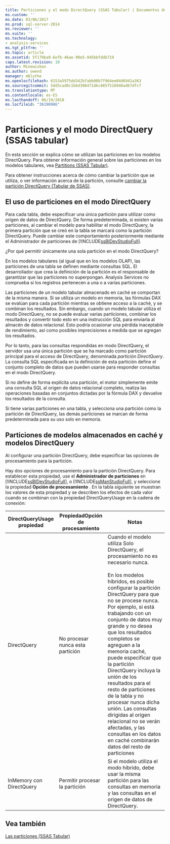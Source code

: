 ```yaml
---
title: Particiones y el modo DirectQuery (SSAS Tabular) | Documentos de Microsoft
ms.custom: ''
ms.date: 03/06/2017
ms.prod: sql-server-2014
ms.reviewer: ''
ms.suite: ''
ms.technology:
- analysis-services
ms.tgt_pltfrm: ''
ms.topic: article
ms.assetid: 5f179ba9-6efb-46ae-90e5-945bbfddb719
caps.latest.revision: 10
author: Minewiskan
ms.author: owend
manager: mblythe
ms.openlocfilehash: 6153a5975dd342bfabb00b7f964ee04d6941a363
ms.sourcegitcommit: 5dd5cad0c1bbd308471d6c885f516948ad67dfcf
ms.translationtype: MT
ms.contentlocale: es-ES
ms.lasthandoff: 06/19/2018
ms.locfileid: "36198986"
---
```

# <a name="partitions-and-directquery-mode-ssas-tabular"></a>Particiones y el modo DirectQuery (SSAS tabular)
  En esta sección se explica cómo se utilizan las particiones en los modelos DirectQuery. Para obtener información general sobre las particiones en los modelos tabulares, vea [Partitions &#40;SSAS Tabular&#41;](partitions-ssas-tabular.md).  
  
 Para obtener instrucciones acerca de cómo cambiar la partición que se utiliza, o ver información acerca de la partición, consulte [cambiar la partición DirectQuery &#40;Tabular de SSAS&#41;](../change-the-directquery-partition-ssas-tabular.md).  
  
## <a name="using-partitions-in-directquery-mode"></a>El uso de particiones en el modo DirectQuery  
 Para cada tabla, debe especificar una única partición para utilizar como origen de datos de DirectQuery.  De forma predeterminada, si existen varias particiones, al cambiar el modelo para habilitar el modo DirectQuery, la primera partición que se creó en la tabla se marcará como la partición DirectQuery. Puede cambiar este comportamiento posteriormente mediante el Administrador de particiones de [!INCLUDE[ssBIDevStudioFull](../../includes/ssbidevstudiofull-md.md)].  
  
 ¿Por qué permitir únicamente una sola partición en el modo DirectQuery?  
  
 En los modelos tabulares (al igual que en los modelos OLAP), las particiones de una tabla se definen mediante consultas SQL. El desarrollador que crea la definición de la partición es el responsable de garantizar que las particiones no superpongan. Analysis Services no comprueba si los registros pertenecen a una o a varias particiones.  
  
 Las particiones de un modelo tabular almacenado en caché se comportan de la misma manera. Si se utiliza un modelo en memoria, las fórmulas DAX se evalúan para cada partición mientras se obtiene acceso a la caché, y se combinan los resultados. Sin embargo, cuando un modelo tabular utiliza el modo DirectQuery, no se puede evaluar varias particiones, combinar los resultados y convertir todo esto en una instrucción SQL para enviarla al almacén de datos relacional. Esto podría ocasionar una pérdida inaceptable de rendimiento, así como posibles imprecisiones a medida que se agregan los resultados.  
  
 Por lo tanto, para las consultas respondidas en modo DirectQuery, el servidor usa una única partición que se ha marcado como partición principal para el acceso de DirectQuery, denominada *partición DirectQuery*.  La consulta SQL especificada en la definición de esta partición define el conjunto completo de datos que pueden usarse para responder consultas en el modo DirectQuery.  
  
 Si no define de forma explícita una partición, el motor simplemente emite una consulta SQL al origen de datos relacional completo, realiza las operaciones basadas en conjuntos dictadas por la fórmula DAX y devuelve los resultados de la consulta.  
  
 Si tiene varias particiones en una tabla, y selecciona una partición como la partición de DirectQuery, las demás particiones se marcan de forma predeterminada para su uso solo en memoria.  
  
## <a name="partitions-in-cached-models-and-in-directquery-models"></a>Particiones de modelos almacenados en caché y modelos DirectQuery  
 Al configurar una partición DirectQuery, debe especificar las opciones de procesamiento para la partición.  
  
 Hay dos opciones de procesamiento para la partición DirectQuery. Para establecer esta propiedad, use el **Administrador de particiones** en [!INCLUDE[ssBIDevStudioFull](../../includes/ssbidevstudiofull-md.md)], o [!INCLUDE[ssManStudioFull](../../includes/ssmanstudiofull-md.md)], y seleccione la propiedad **Opción de procesamiento** . En la tabla siguiente se muestran los valores de esta propiedad y se describen los efectos de cada valor cuando se combinan con la propiedad DirectQueryUsage en la cadena de conexión:  
  
|**DirectQueryUsage** propiedad|Propiedad**Opción de procesamiento** |Notas|  
|-----------------------------------|------------------------------------|-----------|  
|DirectQuery|No procesar nunca esta partición|Cuando el modelo utiliza Solo DirectQuery, el procesamiento no es necesario nunca.<br /><br /> En los modelos híbridos, es posible configurar la partición DirectQuery para que no se procese nunca. Por ejemplo, si está trabajando con un conjunto de datos muy grande y no desea que los resultados completos se agreguen a la memoria caché, puede especificar que la partición DirectQuery incluya la unión de los resultados para el resto de particiones de la tabla y no procesar nunca dicha unión. Las consultas dirigidas al origen relacional no se verán afectadas, y las consultas en los datos en caché combinarán datos del resto de particiones|  
|InMemory con DirectQuery|Permitir procesar la partición|Si el modelo utiliza el modo híbrido, debe usar la misma partición para las consultas en memoria y las consultas en el origen de datos de DirectQuery.|  
  
## <a name="see-also"></a>Vea también  
 [Las particiones &#40;SSAS Tabular&#41;](partitions-ssas-tabular.md)  
  
  